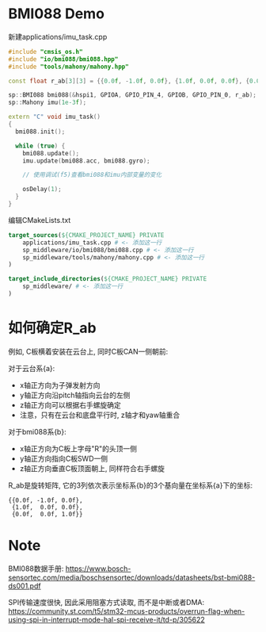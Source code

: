# BMI088 Demo

新建applications/imu_task.cpp
```c++
#include "cmsis_os.h"
#include "io/bmi088/bmi088.hpp"
#include "tools/mahony/mahony.hpp"

const float r_ab[3][3] = {{0.0f, -1.0f, 0.0f}, {1.0f, 0.0f, 0.0f}, {0.0f, 0.0f, 1.0f}};

sp::BMI088 bmi088(&hspi1, GPIOA, GPIO_PIN_4, GPIOB, GPIO_PIN_0, r_ab); // C板, TODO 达妙
sp::Mahony imu(1e-3f);

extern "C" void imu_task()
{
  bmi088.init();

  while (true) {
    bmi088.update();
    imu.update(bmi088.acc, bmi088.gyro);

    // 使用调试(f5)查看bmi088和imu内部变量的变化

    osDelay(1);
  }
}
```

编辑CMakeLists.txt
```cmake
target_sources(${CMAKE_PROJECT_NAME} PRIVATE
    applications/imu_task.cpp # <- 添加这一行
    sp_middleware/io/bmi088/bmi088.cpp # <- 添加这一行
    sp_middleware/tools/mahony/mahony.cpp # <- 添加这一行
)

target_include_directories(${CMAKE_PROJECT_NAME} PRIVATE
    sp_middleware/ # <- 添加这一行
)
```

# 如何确定R_ab

例如, C板横着安装在云台上, 同时C板CAN一侧朝前:

对于云台系{a}: 
- x轴正方向为子弹发射方向
- y轴正方向沿pitch轴指向云台的左侧
- z轴正方向可以根据右手螺旋确定
- 注意，只有在云台和底盘平行时, z轴才和yaw轴重合

对于bmi088系{b}:
- x轴正方向为C板上字母"R"的头顶一侧
- y轴正方向指向C板SWD一侧
- z轴正方向垂直C板顶面朝上, 同样符合右手螺旋

R_ab是旋转矩阵, 它的3列依次表示坐标系{b}的3个基向量在坐标系{a}下的坐标:

```
{{0.0f, -1.0f, 0.0f}, 
 {1.0f,  0.0f, 0.0f},
 {0.0f,  0.0f, 1.0f}}
```

# Note

BMI088数据手册: https://www.bosch-sensortec.com/media/boschsensortec/downloads/datasheets/bst-bmi088-ds001.pdf

SPI传输速度很快, 因此采用阻塞方式读取, 而不是中断或者DMA: https://community.st.com/t5/stm32-mcus-products/overrun-flag-when-using-spi-in-interrupt-mode-hal-spi-receive-it/td-p/305622

